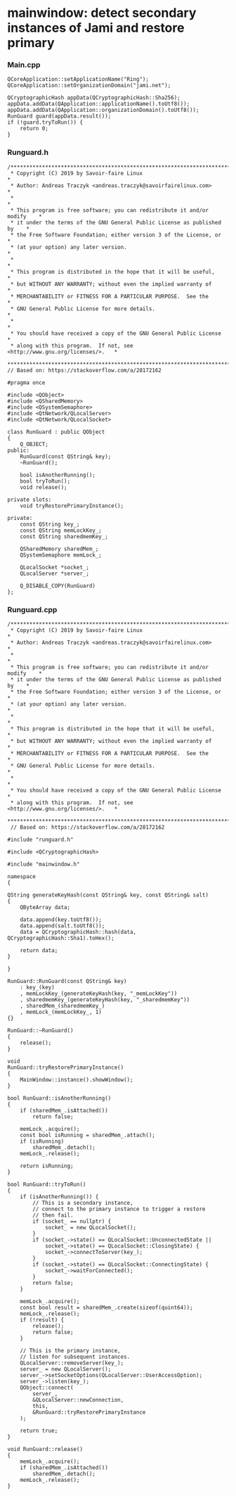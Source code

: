 # mainwindow: detect secondary instances of Jami and restore primary 

### Main.cpp

    QCoreApplication::setApplicationName("Ring");
    QCoreApplication::setOrganizationDomain("jami.net");

    QCryptographicHash appData(QCryptographicHash::Sha256);
    appData.addData(QApplication::applicationName().toUtf8());
    appData.addData(QApplication::organizationDomain().toUtf8());
    RunGuard guard(appData.result());
    if (!guard.tryToRun()) {
        return 0;
    }
    
### Runguard.h 
    /***************************************************************************
     * Copyright (C) 2019 by Savoir-faire Linux                                *
     * Author: Andreas Traczyk <andreas.traczyk@savoirfairelinux.com>          *
     *                                                                         *
     * This program is free software; you can redistribute it and/or modify    *
     * it under the terms of the GNU General Public License as published by    *
     * the Free Software Foundation; either version 3 of the License, or       *
     * (at your option) any later version.                                     *
     *                                                                         *
     * This program is distributed in the hope that it will be useful,         *
     * but WITHOUT ANY WARRANTY; without even the implied warranty of          *
     * MERCHANTABILITY or FITNESS FOR A PARTICULAR PURPOSE.  See the           *
     * GNU General Public License for more details.                            *
     *                                                                         *
     * You should have received a copy of the GNU General Public License       *
     * along with this program.  If not, see <http://www.gnu.org/licenses/>.   *
     **************************************************************************/
    // Based on: https://stackoverflow.com/a/28172162

    #pragma once

    #include <QObject>
    #include <QSharedMemory>
    #include <QSystemSemaphore>
    #include <QtNetwork/QLocalServer>
    #include <QtNetwork/QLocalSocket>

    class RunGuard : public QObject
    {
        Q_OBJECT;
    public:
        RunGuard(const QString& key);
        ~RunGuard();

        bool isAnotherRunning();
        bool tryToRun();
        void release();

    private slots:
        void tryRestorePrimaryInstance();

    private:
        const QString key_;
        const QString memLockKey_;
        const QString sharedmemKey_;

        QSharedMemory sharedMem_;
        QSystemSemaphore memLock_;

        QLocalSocket *socket_;
        QLocalServer *server_;

        Q_DISABLE_COPY(RunGuard)
    };
### Runguard.cpp
    /***************************************************************************
     * Copyright (C) 2019 by Savoir-faire Linux                                *
     * Author: Andreas Traczyk <andreas.traczyk@savoirfairelinux.com>          *
     *                                                                         *
     * This program is free software; you can redistribute it and/or modify    *
     * it under the terms of the GNU General Public License as published by    *
     * the Free Software Foundation; either version 3 of the License, or       *
     * (at your option) any later version.                                     *
     *                                                                         *
     * This program is distributed in the hope that it will be useful,         *
     * but WITHOUT ANY WARRANTY; without even the implied warranty of          *
     * MERCHANTABILITY or FITNESS FOR A PARTICULAR PURPOSE.  See the           *
     * GNU General Public License for more details.                            *
     *                                                                         *
     * You should have received a copy of the GNU General Public License       *
     * along with this program.  If not, see <http://www.gnu.org/licenses/>.   *
     **************************************************************************/
     // Based on: https://stackoverflow.com/a/28172162

    #include "runguard.h"

    #include <QCryptographicHash>

    #include "mainwindow.h"

    namespace
    {

    QString generateKeyHash(const QString& key, const QString& salt)
    {
        QByteArray data;

        data.append(key.toUtf8());
        data.append(salt.toUtf8());
        data = QCryptographicHash::hash(data, QCryptographicHash::Sha1).toHex();

        return data;
    }

    }

    RunGuard::RunGuard(const QString& key)
        : key_(key)
        , memLockKey_(generateKeyHash(key, "_memLockKey"))
        , sharedmemKey_(generateKeyHash(key, "_sharedmemKey"))
        , sharedMem_(sharedmemKey_)
        , memLock_(memLockKey_, 1)
    {}

    RunGuard::~RunGuard()
    {
        release();
    }

    void
    RunGuard::tryRestorePrimaryInstance()
    {
        MainWindow::instance().showWindow();
    }

    bool RunGuard::isAnotherRunning()
    {
        if (sharedMem_.isAttached())
            return false;

        memLock_.acquire();
        const bool isRunning = sharedMem_.attach();
        if (isRunning)
            sharedMem_.detach();
        memLock_.release();

        return isRunning;
    }

    bool RunGuard::tryToRun()
    {
        if (isAnotherRunning()) {
            // This is a secondary instance,
            // connect to the primary instance to trigger a restore
            // then fail.
            if (socket_ == nullptr) {
                socket_ = new QLocalSocket();
            }
            if (socket_->state() == QLocalSocket::UnconnectedState ||
                socket_->state() == QLocalSocket::ClosingState) {
                socket_->connectToServer(key_);
            }
            if (socket_->state() == QLocalSocket::ConnectingState) {
                socket_->waitForConnected();
            }
            return false;
        }

        memLock_.acquire();
        const bool result = sharedMem_.create(sizeof(quint64));
        memLock_.release();
        if (!result) {
            release();
            return false;
        }

        // This is the primary instance,
        // listen for subsequent instances.
        QLocalServer::removeServer(key_);
        server_ = new QLocalServer();
        server_->setSocketOptions(QLocalServer::UserAccessOption);
        server_->listen(key_);
        QObject::connect(
            server_,
            &QLocalServer::newConnection,
            this,
            &RunGuard::tryRestorePrimaryInstance
        );

        return true;
    }

    void RunGuard::release()
    {
        memLock_.acquire();
        if (sharedMem_.isAttached())
            sharedMem_.detach();
        memLock_.release();
    }
